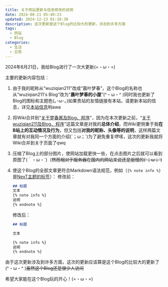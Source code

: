 ```yaml
---
title: 关于网站更新与信息修改的说明
date: 2024-08-21 05:40:23
updated: 2024-12-23 01:10:30
description: 这次更新是这个Blog的比较大的更新，涉及到许多方面
tags:
  - 网站
  - Blog
categories:
  - 生活
  - 日常
---
```


2024年8月21日，我给Blog进行了一次大更新(=・ω・=)
<!-- more -->
主要的更新内容包括：

1. 由于我的昵称从“wuziqian211”改成“晨叶梦春”，这个Blog的名称也从“wuziqian211's Blog”改为“**晨叶梦春的小屋**”(^・ω・^ )同时我也更新了Blog的图标和主题色(｡･ω･｡)如果贵站的友情链接有本站，请更新本站的信息，详见[本站信息](/friends/#本站信息)哟awa
2. 将Wiki合并到“[关于梦春酱及Blog、程序](/about/)”，因为在本次更新之前，“[关于wuziqian211及Blog、程序](/about/)”这篇文章是对我的**总体介绍**，而Wiki更侧重于我**在B站上的互动情况及行为**，但又包括**对我的昵称、头像等的说明**，这样两篇文章就有对我同一个方面的介绍(´；ω；\`)为了避免重复啰嗦，这次的更新我就将Wiki合并到关于页面了qwq
3. 压缩了Blog上的部分图片，使网站加载更快一些，在点击图片之后就可以看到原图了(｀・ω・´)（~~然而相对于服务器在国内的网站来说还是挺慢的(´；ω；\`)~~
4. 使这个Blog的全部文章更符合Markdown语法规范，例如（`{% note info %}`是[NexT主题的标签](https://theme-next.js.org/docs/tag-plugins/note)）：
    修改前：

    ```md
    ## 标题
    文本
    {% note info %}
    说明
    {% endnote %}
    ```

    修改后：

    ```md
    ## 标题

    文本

    {% note info %}
    说明
    {% endnote %}
    ```

由于这次更新涉及到许多方面，这次的更新应该算是这个Blog的比较大的更新了(^・ω・^ )~~虽然这个Blog还是很少人访问~~

希望大家能在这个Blog玩的开心！(=・ω・=)
